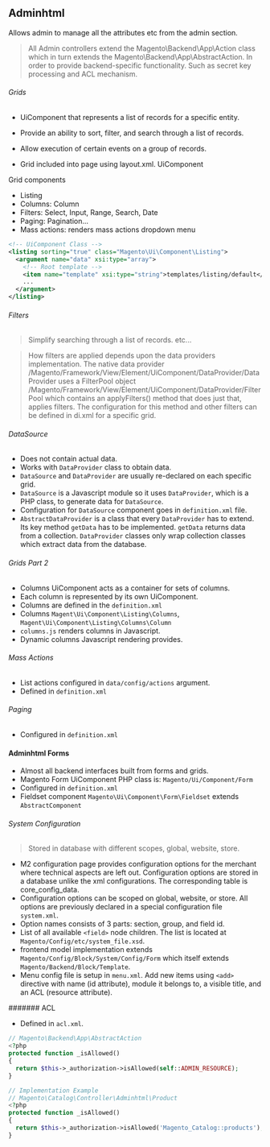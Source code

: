 ## Adminhtml
Allows admin to manage all the attributes etc from the admin section.

> All Admin controllers extend the Magento\Backend\App\Action class which in turn extends the Magento\Backend\App\AbstractAction.  In order to provide backend-specific functionality.  Such as secret key processing and ACL mechanism.

###### Grids
* UiComponent that represents a list of records for a specific entity.
* Provide an ability to sort, filter, and search through a list of records.
* Allow execution of certain events on a group of records.

* Grid included into page using layout.xml. UiComponent

Grid components
* Listing
* Columns: Column
* Filters: Select, Input, Range, Search, Date
* Paging: Pagination...
* Mass actions: renders mass actions dropdown menu

```xml
<!-- UiComponent Class -->
<listing sorting="true" class="Magento\Ui\Component\Listing">
  <argument name="data" xsi:type="array">
    <!-- Root template -->
    <item name="template" xsi:type="string">templates/listing/default</item>
    ...
  </argument>
</listing>
```
###### Filters
> Simplify searching through a list of records. etc...   

> How filters are applied depends upon the data providers implementation.  The native data provider /Magento/Framework/View/Element/UiComponent/DataProvider/DataProvider uses a FilterPool object /Magento/Framework/View/Element/UiComponent/DataProvider/FilterPool which contains an applyFilters() method that does just that, applies filters.  The configuration for this method and other filters can be defined in di.xml for a specific grid.

###### DataSource
* Does not contain actual data.
* Works with ```DataProvider``` class to obtain data.
* ```DataSource``` and ```DataProvider``` are usually re-declared on each specific grid.
* ```DataSource``` is a Javascript module so it uses ```DataProvider```, which is a PHP class, to generate data for ```DataSource```.
* Configuration for ```DataSource``` component goes in ```definition.xml``` file.
* ```AbstractDataProvider``` is a class that every ```DataProvider``` has to extend. Its key method ```getData``` has to be implemented.  ```getData``` returns data from a collection.  ```DataProvider``` classes only wrap collection classes which extract data from the database.


###### Grids Part 2
* Columns UiComponent acts as a container for sets of columns.
* Each column is represented by its own UiComponent.
* Columns are defined in the ```definition.xml```
* Columns ```Magent\Ui\Component\Listing\Columns```, ```Magent\Ui\Component\Listing\Columns\Column```
* ```columns.js``` renders columns in Javascript.
* Dynamic columns Javascript rendering provides.

###### Mass Actions
* List actions configured in ```data/config/actions``` argument.
* Defined in ```definition.xml```

###### Paging
* Configured in ```definition.xml```


#### Adminhtml Forms
* Almost all backend interfaces built from forms and grids.
* Magento Form UiComponent PHP class is: ```Magento/Ui/Component/Form```
* Configured in ```definition.xml```
* Fieldset component  ```Magento\Ui\Component\Form\Fieldset``` extends ```AbstractComponent```

###### System Configuration
> Stored in database with different scopes, global, website, store.

* M2 configuration page provides configuration options for the merchant where technical aspects are left out.  Configuration options are stored in a database unlike the xml configurations.  The corresponding table is core_config_data.
* Configuration options can be scoped on global, website, or store.  All options are previously declared in a special configuration file ```system.xml```.
* Option names consists of 3 parts: section, group, and field id.
* List of all available ```<field>``` node children.  The list is located at ```Magento/Config/etc/system_file.xsd```.
* frontend model implementation extends ```Magento/Config/Block/System/Config/Form``` which itself extends ``` Magento/Backend/Block/Template```.
* Menu config file is setup in ```menu.xml```.  Add new items using ```<add>``` directive with name (id attribute), module it belongs to, a visible title, and an ACL (resource attribute).

####### ACL
* Defined in ```acl.xml```.

```php
// Magento\Backend\App\AbstractAction
<?php
protected function _isAllowed()
{
  return $this->_authorization->isAllowed(self::ADMIN_RESOURCE);
}
```

```php
// Implementation Example
// Magento\Catalog\Controller\Adminhtml\Product
<?php
protected function _isAllowed()
{
  return $this->_authorization->isAllowed('Magento_Catalog::products');
}
```
